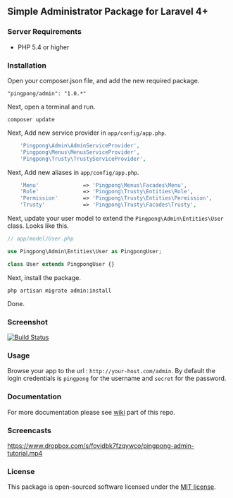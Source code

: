 ## Simple Administrator Package for Laravel 4+

### Server Requirements

- PHP 5.4 or higher

### Installation

Open your composer.json file, and add the new required package.
```
"pingpong/admin": "1.0.*" 
```
Next, open a terminal and run.
```
composer update 
```

Next, Add new service provider in `app/config/app.php`.

```php
    'Pingpong\Admin\AdminServiceProvider',
    'Pingpong\Menus\MenusServiceProvider',
    'Pingpong\Trusty\TrustyServiceProvider',
```

Next, Add new aliases in `app/config/app.php`.

```php
    'Menu'				=> 'Pingpong\Menus\Facades\Menu',
    'Role'			    => 'Pingpong\Trusty\Entities\Role',
    'Permission'	    => 'Pingpong\Trusty\Entities\Permission',
    'Trusty'	    	=> 'Pingpong\Trusty\Facades\Trusty',
```

Next, update your user model to extend the `Pingpong\Admin\Entities\User` class. Looks like this.
```php
// app/model/User.php

use Pingpong\Admin\Entities\User as PingpongUser;

class User extends PingpongUser {}
```

Next, install the package.
```
php artisan migrate admin:install
```

Done.

### Screenshot

[![Build Status](https://photos-5.dropbox.com/t/0/AAByRnUhhKoHkXeQsRIWK7WuAWSoU9tzrL8exiddZFSOVA/12/194732116/png/1024x768/3/1404982800/0/2/pingpong-admin-shot.png/T2KXwZrUInP7puy0oZloUE-x0OW45psQ_NETUcxy5x0)](https://www.dropbox.com/s/p5eaocivrb3t77h/pingpong-admin-shot.png)

### Usage

Browse your app to the url : `http://your-host.com/admin`. By default the login credentials is `pingpong` for the username and `secret` for the password.

### Documentation

For more documentation please see [wiki](https://github.com/pingpong-labs/admin/wiki) part of this repo.

### Screencasts

https://www.dropbox.com/s/foyidbk7fzqywco/pingpong-admin-tutorial.mp4

### License

This package is open-sourced software licensed under the [MIT license](http://opensource.org/licenses/MIT).
